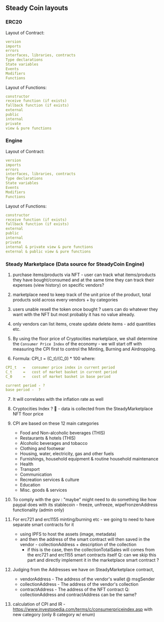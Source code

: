 ## Steady Coin layouts

### ERC20
Layout of Contract:

```yaml
version
imports
errors
interfaces, libraries, contracts
Type declarations
State variables
Events
Modifiers
Functions
```

Layout of Functions:

```yaml
constructor
receive function (if exists)
fallback function (if exists)
external
public
internal
private
view & pure functions
```

### Engine
Layout of Contract:

```yaml
version
imports
errors
interfaces, libraries, contracts
Type declarations
State variables
Events
Modifiers
Functions
```

Layout of Functions:

```yaml
constructor
receive function (if exists)
fallback function (if exists)
external
public
internal
private
internal & private view & pure functions
external & public view & pure functions
```

### Steady Marketplace (Data source for SteadyCoin Engine)

1. purchase items/products via NFT - user can track what items/products they have bought/consumed and at the same time they can track their expenses (view history) on specific vendors?

2. marketplace need to keep track of the unit price of the product, total products sold across every vendors + by categories

3. users unable resell the token once bought ? users can do whatever they want with the NFT but most probably it has no value already.

4. only vendors can list items, create update delete items - add quantities etc. 

5. By using the floor price of Cryptocities marketplace, we shall determine the `Consumer Price Index` of the economy - we will start off with measuring the CPI first to control the Minting, Burning and Airdropping.

6. Formula: CPI_t = (C_t)/(C_0) * 100
where:
```yaml
CPI_t	=   consumer price index in current period
C_t	    =	cost of market basket in current period
C_0	    =	cost of market basket in base period

current period - ?
base period -  ?
```

7. It will correlates with the inflation rate as well

8. Cryptocities Index ? 👀  - data is collected from the SteadyMarketplace NFT floor price

9. CPI are based on these 12 main categories
    - Food and Non-alcoholic beverages (THIS)
    - Restaurants & hotels (THIS)
    - Alcoholic beverages and tobacco
    - Clothing and footwear
    - Housing, water, electricity, gas and other fuels
    - Furnishings, household equipment & routine household maintenance
    - Health
    - Transport
    - Communication
    - Recreation services & culture
    - Education
    - Misc. goods & services

10. To comply with the gov : "maybe" might need to do something like how paypal does with its stablecoin - freeze, unfreeze, wipeFronzenAddress functionality (admin only) 

11. For erc721 and erc1155 minting/burning etc - we going to need to have separate smart contracts for it 
    - using IPFS to host the assets (image, metadata) 
    - and then the address of the smart contract will then saved in the vendor - collectionAddress + description of the collection
        - if this is the case, then the collectionTotalSales will comes from the erc721 and erc1155 smart contracts itself
Q: can we skip this part and directly implement it in the marketplace smart contract ?

12. Judging from the Addresses we have on SteadyMarketplace contract,
    - vendorAddress - The address of the vendor's wallet @ msgSender
    - collectionAddress - The address of the vendor's collection
    - contractAddress - The address of the NFT contract
Q: collectionAddress and contractAddress can be the same?

13. calculation of CPI and IR - https://www.investopedia.com/terms/c/consumerpriceindex.asp with new category (only 8 category w/ enum)